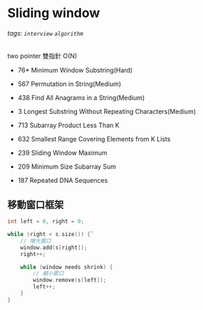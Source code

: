 # Sliding window

###### tags: `interview` `algorithm`

two pointer 雙指針 O(N)

- 76* Minimum Window Substring(Hard)
- 567 Permutation in String(Medium)
- 438 Find All Anagrams in a String(Medium)
- 3 Longest Substring Without Repeating Characters(Medium)
- 713 Subarray Product Less Than K
- 632 Smallest Range Covering Elements from K Lists
- 239 Sliding Window Maximum
- 209 Minimum Size Subarray Sum


- 187 Repeated DNA Sequences



## 移動窗口框架

```cpp
int left = 0, right = 0;

while (right < s.size()) {`
    // 增大窗口
    window.add(s[right]);
    right++;

    while (window needs shrink) {
        // 縮小窗口
        window.remove(s[left]);
        left++;
    }
}
```




